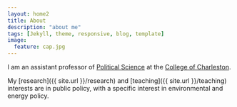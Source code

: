 ```yaml
---
layout: home2
title: About 
description: "about me"
tags: [Jekyll, theme, responsive, blog, template]
image:
  feature: cap.jpg
---
```


I am an assistant professor of [Political Science](http://polisci.cofc.edu/) at the [College of Charleston](http://cofc.edu/). 

<!--and a research fellow with the [Initiative for Public Choice and Market Process](http://sb.cofc.edu/centers/publicchoice/).-->

My [research]({{ site.url }}/research) and [teaching]({{ site.url }}/teaching) interests are in public policy, with a specific interest in environmental and energy policy.

